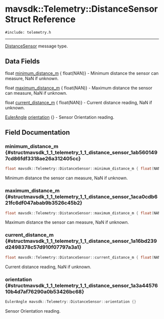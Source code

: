 # mavsdk::Telemetry::DistanceSensor Struct Reference
`#include: telemetry.h`

----


[DistanceSensor](structmavsdk_1_1_telemetry_1_1_distance_sensor.md) message type. 


## Data Fields


float [minimum_distance_m](#structmavsdk_1_1_telemetry_1_1_distance_sensor_1ab5601497cd86fdf3318ae26a312405cc) { float(NAN)} - Minimum distance the sensor can measure, NaN if unknown.

float [maximum_distance_m](#structmavsdk_1_1_telemetry_1_1_distance_sensor_1aca0cdb621fc6df047abab9b3526c45b2) { float(NAN)} - Maximum distance the sensor can measure, NaN if unknown.

float [current_distance_m](#structmavsdk_1_1_telemetry_1_1_distance_sensor_1a16bd239d2498378c57d910f07797a3a1) { float(NAN)} - Current distance reading, NaN if unknown.

[EulerAngle](structmavsdk_1_1_telemetry_1_1_euler_angle.md) [orientation](#structmavsdk_1_1_telemetry_1_1_distance_sensor_1a3a4457610b4d7af76290a0b53426bc68) {} - Sensor Orientation reading.


## Field Documentation


### minimum_distance_m {#structmavsdk_1_1_telemetry_1_1_distance_sensor_1ab5601497cd86fdf3318ae26a312405cc}

```cpp
float mavsdk::Telemetry::DistanceSensor::minimum_distance_m { float(NAN)}
```


Minimum distance the sensor can measure, NaN if unknown.


### maximum_distance_m {#structmavsdk_1_1_telemetry_1_1_distance_sensor_1aca0cdb621fc6df047abab9b3526c45b2}

```cpp
float mavsdk::Telemetry::DistanceSensor::maximum_distance_m { float(NAN)}
```


Maximum distance the sensor can measure, NaN if unknown.


### current_distance_m {#structmavsdk_1_1_telemetry_1_1_distance_sensor_1a16bd239d2498378c57d910f07797a3a1}

```cpp
float mavsdk::Telemetry::DistanceSensor::current_distance_m { float(NAN)}
```


Current distance reading, NaN if unknown.


### orientation {#structmavsdk_1_1_telemetry_1_1_distance_sensor_1a3a4457610b4d7af76290a0b53426bc68}

```cpp
EulerAngle mavsdk::Telemetry::DistanceSensor::orientation {}
```


Sensor Orientation reading.


